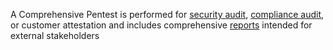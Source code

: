 A Comprehensive Pentest is performed for [security audit](/platform-deep-dive/glossary/#security-audit), [compliance audit](/platform-deep-dive/glossary/#compliance-audit), or customer attestation and includes comprehensive [reports](/platform-deep-dive/pentests/reports/) intended for external stakeholders